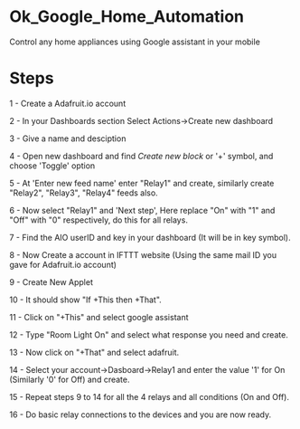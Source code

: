 # Ok_Google_Home_Automation

Control any home appliances using Google assistant in your mobile

# Steps 

1 - Create a Adafruit.io account

2 - In your Dashboards section Select Actions->Create new dashboard

3 - Give a name and desciption

4 - Open new dashboard and find *Create new block* or '+' symbol, and choose 'Toggle' option

5 - At 'Enter new feed name' enter "Relay1" and create, similarly create "Relay2", "Relay3", "Relay4" feeds also.

6 - Now select "Relay1" and 'Next step', Here replace "On" with "1" and "Off" with "0" respectively, do this for all relays.

7 - Find the AIO userID and key in your dashboard (It will be in key symbol).

8 - Now Create a account in IFTTT website (Using the same mail ID you gave for Adafruit.io account)

9 - Create New Applet

10 - It should show "If +This then +That".

11 - Click on "+This" and select google assistant

12 - Type "Room Light On" and select what response you need and create.

13 - Now click on "+That" and select adafruit.

14 - Select your account->Dasboard->Relay1 and enter the value '1' for On (Similarly '0' for Off) and create.

15 - Repeat steps 9 to 14 for all the 4 relays and all conditions (On and Off).

16 - Do basic relay connections to the devices and you are now ready.
